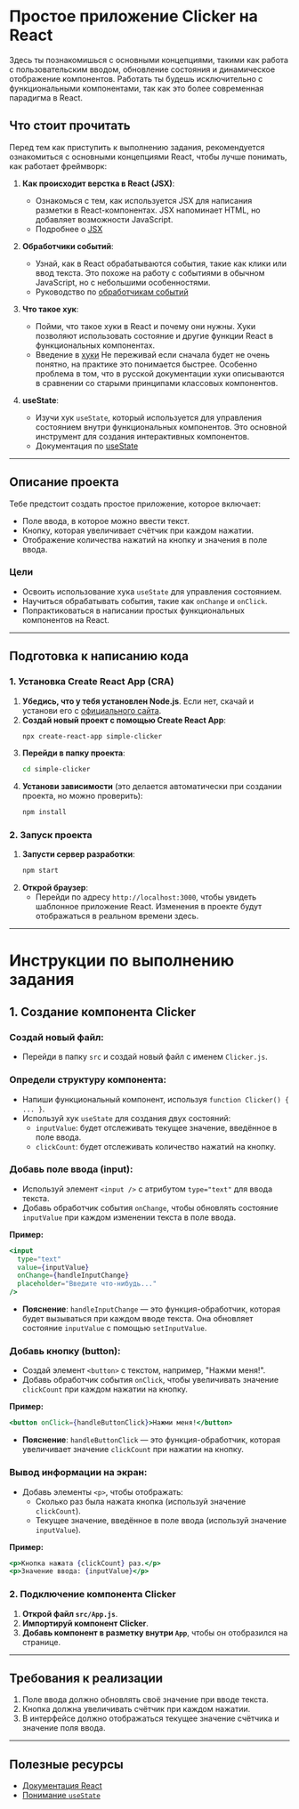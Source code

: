 
# Простое приложение Clicker на React

Здесь ты познакомишься с основными концепциями, такими как работа с пользовательским вводом, обновление состояния и динамическое отображение компонентов.
Работать ты будешь исключительно с функциональными компонентами, так как это более современная парадигма в React.

## Что стоит прочитать
Перед тем как приступить к выполнению задания, рекомендуется ознакомиться с основными концепциями React, чтобы лучше понимать, как работает фреймворк:

1. **Как происходит верстка в React (JSX)**:
   - Ознакомься с тем, как используется JSX для написания разметки в React-компонентах. JSX напоминает HTML, но добавляет возможности JavaScript.
   - Подробнее о [JSX](https://ru.reactjs.org/docs/introducing-jsx.html)

2. **Обработчики событий**:
   - Узнай, как в React обрабатываются события, такие как клики или ввод текста. Это похоже на работу с событиями в обычном JavaScript, но с небольшими особенностями.
   - Руководство по [обработчикам событий](https://ru.reactjs.org/docs/handling-events.html)

3. **Что такое хук**:
   - Пойми, что такое хуки в React и почему они нужны. Хуки позволяют использовать состояние и другие функции React в функциональных компонентах.
   - Введение в [хуки](https://ru.reactjs.org/docs/hooks-intro.html)
Не переживай если сначала будет не очень понятно, на практике это понимается быстрее. Особенно проблема в том, что в русской документации хуки описываются в сравнении со
старыми принципами классовых компонентов.

4. **useState**:
   - Изучи хук `useState`, который используется для управления состоянием внутри функциональных компонентов. Это основной инструмент для создания интерактивных компонентов.
   - Документация по [useState](https://ru.reactjs.org/docs/hooks-state.html)

---

## Описание проекта
Тебе предстоит создать простое приложение, которое включает:
- Поле ввода, в которое можно ввести текст.
- Кнопку, которая увеличивает счётчик при каждом нажатии.
- Отображение количества нажатий на кнопку и значения в поле ввода.

### Цели
- Освоить использование хука `useState` для управления состоянием.
- Научиться обрабатывать события, такие как `onChange` и `onClick`.
- Попрактиковаться в написании простых функциональных компонентов на React.

---

## Подготовка к написанию кода

### 1. Установка Create React App (CRA)
1. **Убедись, что у тебя установлен Node.js**. Если нет, скачай и установи его с [официального сайта](https://nodejs.org/).
2. **Создай новый проект с помощью Create React App**:
   ```bash
   npx create-react-app simple-clicker
   ```
3. **Перейди в папку проекта**:
   ```bash
   cd simple-clicker
   ```
4. **Установи зависимости** (это делается автоматически при создании проекта, но можно проверить):
   ```bash
   npm install
   ```

### 2. Запуск проекта
1. **Запусти сервер разработки**:
   ```bash
   npm start
   ```
2. **Открой браузер**:
   - Перейди по адресу `http://localhost:3000`, чтобы увидеть шаблонное приложение React.
Изменения в проекте будут отображаться в реальном времени здесь.

---

# Инструкции по выполнению задания

## 1. Создание компонента Clicker

### Создай новый файл:
- Перейди в папку `src` и создай новый файл с именем `Clicker.js`.

### Определи структуру компонента:
- Напиши функциональный компонент, используя `function Clicker() { ... }`.
- Используй хук `useState` для создания двух состояний:
  - `inputValue`: будет отслеживать текущее значение, введённое в поле ввода.
  - `clickCount`: будет отслеживать количество нажатий на кнопку.

### Добавь поле ввода (input):
- Используй элемент `<input />` с атрибутом `type="text"` для ввода текста.
- Добавь обработчик события `onChange`, чтобы обновлять состояние `inputValue` при каждом изменении текста в поле ввода.

**Пример:**
```jsx
<input
  type="text"
  value={inputValue}
  onChange={handleInputChange}
  placeholder="Введите что-нибудь..."
/>
```
- **Пояснение**: `handleInputChange` — это функция-обработчик, которая будет вызываться при каждом вводе текста. Она обновляет состояние `inputValue` с помощью `setInputValue`.

### Добавь кнопку (button):
- Создай элемент `<button>` с текстом, например, "Нажми меня!".
- Добавь обработчик события `onClick`, чтобы увеличивать значение `clickCount` при каждом нажатии на кнопку.

**Пример:**
```jsx
<button onClick={handleButtonClick}>Нажми меня!</button>
```
- **Пояснение**: `handleButtonClick` — это функция-обработчик, которая увеличивает значение `clickCount` при нажатии на кнопку.

### Вывод информации на экран:
- Добавь элементы `<p>`, чтобы отображать:
  - Сколько раз была нажата кнопка (используй значение `clickCount`).
  - Текущее значение, введённое в поле ввода (используй значение `inputValue`).

**Пример:**
```jsx
<p>Кнопка нажата {clickCount} раз.</p>
<p>Значение ввода: {inputValue}</p>
```

### 2. Подключение компонента Clicker
1. **Открой файл `src/App.js`**.
2. **Импортируй компонент Clicker**.
3. **Добавь компонент в разметку внутри `App`**, чтобы он отобразился на странице.

---

## Требования к реализации
1. Поле ввода должно обновлять своё значение при вводе текста.
2. Кнопка должна увеличивать счётчик при каждом нажатии.
3. В интерфейсе должно отображаться текущее значение счётчика и значение поля ввода.

---

## Полезные ресурсы
- [Документация React](https://ru.reactjs.org/docs/getting-started.html)
- [Понимание `useState`](https://ru.reactjs.org/docs/hooks-state.html)
